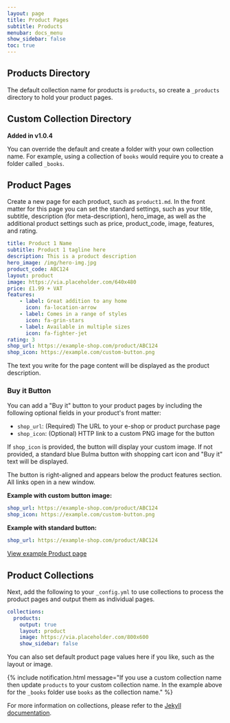 ```yaml
---
layout: page
title: Product Pages
subtitle: Products
menubar: docs_menu
show_sidebar: false
toc: true
---
```


## Products Directory

The default collection name for products is `products`, so create a `_products` directory to hold your product pages.

## Custom Collection Directory

**Added in v1.0.4**

You can override the default and create a folder with your own collection name. For example, using a collection of `books` would require you to create a folder called `_books`.

## Product Pages

 Create a new page for each product, such as `product1.md`. In the front matter for this page you can set the standard settings, such as your title, subtitle, description (for meta-description), hero_image, as well as the additional product settings such as price, product_code, image, features, and rating. 

```yaml
title: Product 1 Name
subtitle: Product 1 tagline here
description: This is a product description
hero_image: /img/hero-img.jpg
product_code: ABC124
layout: product
image: https://via.placeholder.com/640x480
price: £1.99 + VAT
features:
    - label: Great addition to any home
      icon: fa-location-arrow
    - label: Comes in a range of styles
      icon: fa-grin-stars
    - label: Available in multiple sizes
      icon: fa-fighter-jet
rating: 3
shop_url: https://example-shop.com/product/ABC124
shop_icon: https://example.com/custom-button.png
```

The text you write for the page content will be displayed as the product description. 

### Buy it Button

You can add a "Buy it" button to your product pages by including the following optional fields in your product's front matter:

- `shop_url`: (Required) The URL to your e-shop or product purchase page
- `shop_icon`: (Optional) HTTP link to a custom PNG image for the button

If `shop_icon` is provided, the button will display your custom image. If not provided, a standard blue Bulma button with shopping cart icon and "Buy it" text will be displayed.

The button is right-aligned and appears below the product features section. All links open in a new window.

**Example with custom button image:**
```yaml
shop_url: https://example-shop.com/product/ABC124
shop_icon: https://example.com/custom-button.png
```

**Example with standard button:**
```yaml
shop_url: https://example-shop.com/product/ABC124
```

[View example Product page](/bulma-clean-theme/products/product2/)

## Product Collections 

Next, add the following to your `_config.yml` to use collections to process the product pages and output them as individual pages. 

```yaml
collections:
  products: 
    output: true
    layout: product
    image: https://via.placeholder.com/800x600
    show_sidebar: false
```

You can also set default product page values here if you like, such as the layout or image. 

{% include notification.html message="If you use a custom collection name then update `products` to your custom collection name. In the example above for the `_books` folder use `books` as the collection name." %}

For more information on collections, please refer to the [Jekyll documentation](https://jekyllrb.com/docs/collections/). 